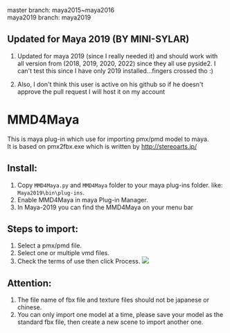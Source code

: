 master branch: maya2015~maya2016<br>
maya2019 branch: maya2019<br>
## Updated for Maya 2019 (BY MINI-SYLAR)
1. Updated for maya 2019 (since I really needed it) and should work with all version from (2018, 2019, 2020, 2022)
since they all use pyside2.
I can't test this since I have only 2019 installed...fingers crossed tho :)

2. Also, I don't think this user is active on his github so if he doesn't approve the pull request I will host it on my account

# MMD4Maya
This is maya plug-in which use for importing pmx/pmd model to maya.<br>
It is based on pmx2fbx.exe which is written by http://stereoarts.jp/

## Install:
1. Copy `MMD4Maya.py` and `MMD4Maya` folder to your maya plug-ins folder. like: `Maya2019\bin\plug-ins`.
2. Enable MMD4Maya in maya Plug-in Manager.
3. In Maya-2019 you can find the MMD4Maya on your menu bar

## Steps to import:
1. Select a pmx/pmd file.
2. Select one or multiple vmd files.
3. Check the terms of use then click Process.
![](http://images2015.cnblogs.com/blog/675680/201601/675680-20160131230507896-565921880.jpg)

## Attention:
1. The file name of fbx file and texture files should not be japanese or chinese.
2. You can only import one model at a time, please save your model as the standard fbx file, then create a new scene to import another one.
